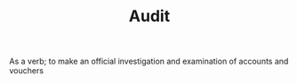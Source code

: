 ---
title: Audit
letter: A
permalink: "/definitions/bld-audit.html"
body: As a verb; to make an official investigation and examination of accounts and
  vouchers
published_at: '2018-07-07'
source: Black's Law Dictionary 2nd Ed (1910)
layout: post
---